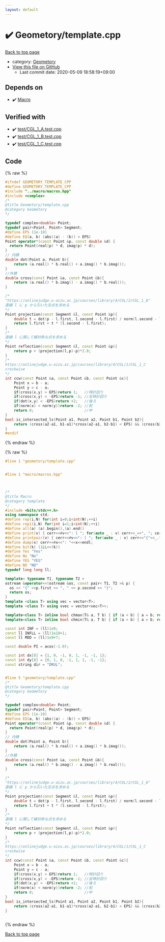 ```yaml
---
layout: default
---
```


<!-- mathjax config similar to math.stackexchange -->
<script type="text/javascript" async
  src="https://cdnjs.cloudflare.com/ajax/libs/mathjax/2.7.5/MathJax.js?config=TeX-MML-AM_CHTML">
</script>
<script type="text/x-mathjax-config">
  MathJax.Hub.Config({
    TeX: { equationNumbers: { autoNumber: "AMS" }},
    tex2jax: {
      inlineMath: [ ['$','$'] ],
      processEscapes: true
    },
    "HTML-CSS": { matchFontHeight: false },
    displayAlign: "left",
    displayIndent: "2em"
  });
</script>

<script type="text/javascript" src="https://cdnjs.cloudflare.com/ajax/libs/jquery/3.4.1/jquery.min.js"></script>
<script src="https://cdn.jsdelivr.net/npm/jquery-balloon-js@1.1.2/jquery.balloon.min.js" integrity="sha256-ZEYs9VrgAeNuPvs15E39OsyOJaIkXEEt10fzxJ20+2I=" crossorigin="anonymous"></script>
<script type="text/javascript" src="../../assets/js/copy-button.js"></script>
<link rel="stylesheet" href="../../assets/css/copy-button.css" />


# :heavy_check_mark: Geometory/template.cpp

<a href="../../index.html">Back to top page</a>

* category: <a href="../../index.html#952c4b3955adb7d8aa8e139cd4391db8">Geometory</a>
* <a href="{{ site.github.repository_url }}/blob/master/geometory/template.cpp">View this file on GitHub</a>
    - Last commit date: 2020-05-09 18:58:19+09:00




## Depends on

* :heavy_check_mark: <a href="../macro/macros.hpp.html">Macro</a>


## Verified with

* :heavy_check_mark: <a href="../../verify/test/CGL_1_A.test.cpp.html">test/CGL_1_A.test.cpp</a>
* :heavy_check_mark: <a href="../../verify/test/CGL_1_B.test.cpp.html">test/CGL_1_B.test.cpp</a>
* :heavy_check_mark: <a href="../../verify/test/CGL_1_C.test.cpp.html">test/CGL_1_C.test.cpp</a>


## Code

<a id="unbundled"></a>
{% raw %}
```cpp
#ifndef GEOMETORY_TEMPLATE_CPP
#define GEOMETORY_TEMPLATE_CPP
#include "../macro/macros.hpp"
#include <complex>
/*
@title Geometory/template.cpp
@category Geometory
*/

typedef complex<double> Point;
typedef pair<Point, Point> Segment;
#define EPS (1e-10)
#define EQ(a, b) (abs((a) - (b)) < EPS)
Point operator*(const Point &p, const double &d) {
  return Point(real(p) * d, imag(p) * d);
}
// 内積
double dot(Point a, Point b){
    return (a.real() * b.real() + a.imag() * b.imag());
}
//外積
double cross(const Point &a, const Point &b){
    return (a.real() * b.imag() - a.imag() * b.real());
}

/*
"https://onlinejudge.u-aizu.ac.jp/courses/library/4/CGL/2/CGL_1_A"
直線 l に p から引いた交点を求める
*/
Point projection(const Segment &l, const Point &p){
    double t = dot(p - l.first, l.second - l.first) / norm(l.second - l.first);
    return l.first + t * (l.second - l.first);
}
/*
直線 l に関して線対称な点を求める
*/
Point reflection(const Segment &l, const Point &p){
    return p + (projection(l,p)-p)*2.0;
}
/*
https://onlinejudge.u-aizu.ac.jp/courses/library/4/CGL/1/CGL_1_C
crockwise
*/
int ccw(const Point &a, const Point &b, const Point &c){
    Point x = b - a;
    Point y = c - a;
    if(cross(x,y) > EPS)return 1;   //時計回り
    if(cross(x,y) < -EPS)return -1; //反時計回り
    if(dot(x,y) < -EPS)return +2;   //後ろ
    if(norm(x) < norm(y))return -2; //前
    return 0;                       //中
}
bool is_intersected_ls(Point a1, Point a2, Point b1, Point b2){
    return (cross(a2-a1, b1-a1)*cross(a2-a1, b2-b1) < EPS) && (cross(b2-b1, a1-b1)*cross(b2-b1, a2-b1) < EPS);
}
#endif


```
{% endraw %}

<a id="bundled"></a>
{% raw %}
```cpp
#line 1 "geometory/template.cpp"


#line 1 "macro/macros.hpp"



/*
@title Macro
@category template
*/
#include <bits/stdc++.h>
using namespace std;
#define rep(i,N) for(int i=0;i<int(N);++i)
#define rep1(i,N) for(int i=1;i<int(N);++i)
#define all(a) (a).begin(),(a).end()
#define print(v) { cerr<<#v<<": [ "; for(auto _ : v) cerr<<_<<", "; cerr<<"]"<<endl; }
#define printpair(v) { cerr<<#v<<": [ "; for(auto _ : v) cerr<<"{"<<_.first<<","<<_.second<<"}"<<", "; cerr<<"]"<<endl; }
#define dump(x) cerr<<#x<<": "<<x<<endl;
#define bit(k) (1LL<<(k))
#define Yes "Yes"
#define No "No"
#define YES "YES"
#define NO "NO"
typedef long long ll;

template< typename T1, typename T2 >
ostream &operator<<(ostream &os, const pair< T1, T2 >& p) {
  os << "{" <<p.first << ", " << p.second << "}";
  return os;
}
template <class T> using vec = vector<T>;
template <class T> using vvec = vector<vec<T>>;

template<class T> inline bool chmax(T& a, T b) { if (a < b) { a = b; return true; } return false; }
template<class T> inline bool chmin(T& a, T b) { if (a > b) { a = b; return true; } return false; }

const int INF = (ll)1e9;
const ll INFLL = (ll)1e18+1;
const ll MOD = (ll)1e9+7;

const double PI = acos(-1.0);

const int dx[8] = {1, 0, -1, 0, 1, -1, -1, 1};
const int dy[8] = {0, 1, 0, -1, 1, 1, -1, -1};
const string dir = "DRUL";


#line 5 "geometory/template.cpp"
/*
@title Geometory/template.cpp
@category Geometory
*/

typedef complex<double> Point;
typedef pair<Point, Point> Segment;
#define EPS (1e-10)
#define EQ(a, b) (abs((a) - (b)) < EPS)
Point operator*(const Point &p, const double &d) {
  return Point(real(p) * d, imag(p) * d);
}
// 内積
double dot(Point a, Point b){
    return (a.real() * b.real() + a.imag() * b.imag());
}
//外積
double cross(const Point &a, const Point &b){
    return (a.real() * b.imag() - a.imag() * b.real());
}

/*
"https://onlinejudge.u-aizu.ac.jp/courses/library/4/CGL/2/CGL_1_A"
直線 l に p から引いた交点を求める
*/
Point projection(const Segment &l, const Point &p){
    double t = dot(p - l.first, l.second - l.first) / norm(l.second - l.first);
    return l.first + t * (l.second - l.first);
}
/*
直線 l に関して線対称な点を求める
*/
Point reflection(const Segment &l, const Point &p){
    return p + (projection(l,p)-p)*2.0;
}
/*
https://onlinejudge.u-aizu.ac.jp/courses/library/4/CGL/1/CGL_1_C
crockwise
*/
int ccw(const Point &a, const Point &b, const Point &c){
    Point x = b - a;
    Point y = c - a;
    if(cross(x,y) > EPS)return 1;   //時計回り
    if(cross(x,y) < -EPS)return -1; //反時計回り
    if(dot(x,y) < -EPS)return +2;   //後ろ
    if(norm(x) < norm(y))return -2; //前
    return 0;                       //中
}
bool is_intersected_ls(Point a1, Point a2, Point b1, Point b2){
    return (cross(a2-a1, b1-a1)*cross(a2-a1, b2-b1) < EPS) && (cross(b2-b1, a1-b1)*cross(b2-b1, a2-b1) < EPS);
}



```
{% endraw %}

<a href="../../index.html">Back to top page</a>

